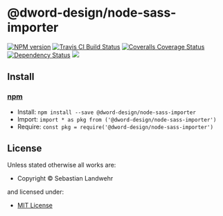 <!-- TITLE/ -->

<h1>@dword-design/node-sass-importer</h1>

<!-- /TITLE -->


<!-- BADGES/ -->

<span class="badge-npmversion"><a href="https://npmjs.org/package/@dword-design/node-sass-importer" title="View this project on NPM"><img src="https://img.shields.io/npm/v/@dword-design/node-sass-importer.svg" alt="NPM version" /></a></span>
<span class="badge-travisci"><a href="http://travis-ci.org/dword-design/node-sass-importer" title="Check this project's build status on TravisCI"><img src="https://img.shields.io/travis/dword-design/node-sass-importer/master.svg" alt="Travis CI Build Status" /></a></span>
<span class="badge-coveralls"><a href="https://coveralls.io/r/dword-design/node-sass-importer" title="View this project's coverage on Coveralls"><img src="https://img.shields.io/coveralls/dword-design/node-sass-importer.svg" alt="Coveralls Coverage Status" /></a></span>
<span class="badge-daviddm"><a href="https://david-dm.org/dword-design/node-sass-importer" title="View the status of this project's dependencies on DavidDM"><img src="https://img.shields.io/david/dword-design/node-sass-importer.svg" alt="Dependency Status" /></a></span>
<span class="badge-shields"><a href="https://img.shields.io/badge/renovate-enabled-brightgreen.svg"><img src="https://img.shields.io/badge/renovate-enabled-brightgreen.svg" /></a></span>

<!-- /BADGES -->


<!-- DESCRIPTION/ -->



<!-- /DESCRIPTION -->


<!-- INSTALL/ -->

<h2>Install</h2>

<a href="https://npmjs.com" title="npm is a package manager for javascript"><h3>npm</h3></a>
<ul>
<li>Install: <code>npm install --save @dword-design/node-sass-importer</code></li>
<li>Import: <code>import * as pkg from ('@dword-design/node-sass-importer')</code></li>
<li>Require: <code>const pkg = require('@dword-design/node-sass-importer')</code></li>
</ul>

<!-- /INSTALL -->


<!-- LICENSE/ -->

<h2>License</h2>

Unless stated otherwise all works are:

<ul><li>Copyright &copy; Sebastian Landwehr</li></ul>

and licensed under:

<ul><li><a href="http://spdx.org/licenses/MIT.html">MIT License</a></li></ul>

<!-- /LICENSE -->
